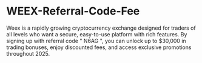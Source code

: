 # WEEX-Referral-Code-Fee
Weex is a rapidly growing cryptocurrency exchange designed for traders of all levels who want a secure, easy-to-use platform with rich features. By signing up with referral code " N6AG ", you can unlock up to $30,000 in trading bonuses, enjoy discounted fees, and access exclusive promotions throughout 2025.
